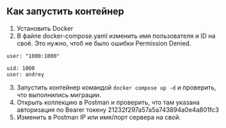 ## Как запустить контейнер
1) Установить Docker
2) В файле docker-compose.yaml изменить имя пользователя и ID на своё. Это нужно, чтоб не было ошибки Permission Denied.

```
user: "1000:1000"
```
```
uid: 1000
user: andrey
```

3) Запустить контейнер командой `docker compose up -d` и проверить, что выполнились миграции.
4) Открыть коллекцию в Postman и проверить, что там указана авторизация по Bearer токену 21232f297a57a5a743894a0e4a801fc3
5) Изменить в Postman IP или имя/порт сервера на свой.
